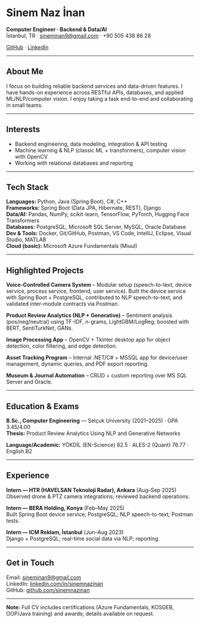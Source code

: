# Sinem Naz İnan

**Computer Engineer · Backend & Data/AI**  
İstanbul, TR · sineminan9@gmail.com · +90 505 438 86 28  

[GitHub](https://github.com/sinemnazinan) · [LinkedIn](https://linkedin.com/in/sinemnazinan)  

---

## About Me
I focus on building reliable backend services and data-driven features. I have hands-on experience across RESTful APIs, databases, and applied ML/NLP/computer vision. I enjoy taking a task end-to-end and collaborating in small teams.  

---

## Interests
- Backend engineering, data modeling, integration & API testing  
- Machine learning & NLP (classic ML + transformers), computer vision with OpenCV  
- Working with relational databases and reporting  

---

## Tech Stack
**Languages:** Python, Java (Spring Boot), C#, C++  
**Frameworks:** Spring Boot (Data JPA, Hibernate, REST), Django  
**Data/AI:** Pandas, NumPy, scikit-learn, TensorFlow, PyTorch, Hugging Face Transformers  
**Databases:** PostgreSQL, Microsoft SQL Server, MySQL, Oracle Database  
**Dev & Tools:** Docker, Git/GitHub, Postman, VS Code, IntelliJ, Eclipse, Visual Studio, MATLAB  
**Cloud (basic):** Microsoft Azure Fundamentals (Miuul)  

---

## Highlighted Projects
**Voice-Controlled Camera System** – Modular setup (speech-to-text, device service, process service, frontend, user service). Built the device service with Spring Boot + PostgreSQL, contributed to NLP speech-to-text, and validated inter-module contracts via Postman.  

**Product Review Analytics (NLP + Generative)** – Sentiment analysis (pos/neg/neutral) using TF-IDF, n-grams, LightGBM/LogReg; boosted with BERT, SentiTurkNet, GANs.  

**Image Processing App** – OpenCV + Tkinter desktop app for object detection, color filtering, and edge detection.  

**Asset Tracking Program** – Internal .NET/C# + MSSQL app for device/user management, dynamic queries, and PDF export reporting.  

**Museum & Journal Automation** – CRUD + custom reporting over MS SQL Server and Oracle.  

---

## Education & Exams
**B.Sc., Computer Engineering** — Selçuk University (2021–2025) · GPA 3.45/4.00  
**Thesis:** Product Review Analytics Using NLP and Generative Networks  

**Language/Academic:** YÖKDİL (EN-Science) 82.5 · ALES-2 (Quant) 76.77 · English B2  

---

## Experience
**Intern — HTR (HAVELSAN Teknoloji Radar), Ankara** (Aug–Sep 2025)  
Observed drone & PTZ camera integrations; reviewed backend operations.  

**Intern — BERA Holding, Konya** (Feb–May 2025)  
Built Spring Boot device service; PostgreSQL; NLP speech-to-text; Postman tests.  

**Intern — ICM Reklam, İstanbul** (Jun–Aug 2023)  
Django + PostgreSQL; real-time social data via NLP; reporting.  

---

## Get in Touch
Email: sineminan9@gmail.com  
LinkedIn: [linkedin.com/in/sinemnazinan](https://linkedin.com/in/sinemnazinan)  
GitHub: [github.com/sinemnazinan](https://github.com/sinemnazinan)  

---

**Note:** Full CV includes certifications (Azure Fundamentals, KOSGEB, OOP/Java training) and awards; details available on request.
